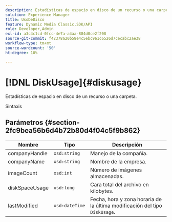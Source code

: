 ```yaml
---
description: Estadísticas de espacio en disco de un recurso o una carpeta.
solution: Experience Manager
title: UsoDeDisco
feature: Dynamic Media Classic,SDK/API
role: Developer,Admin
exl-id: a3c4c1cd-0fcc-4e7a-a4aa-884d0ce2f208
source-git-commit: f42378a20b58e4c5ebc961c6526d7cecabc2ae38
workflow-type: tm+mt
source-wordcount: '50'
ht-degree: 10%

---
```


# [!DNL DiskUsage]{#diskusage}

Estadísticas de espacio en disco de un recurso o una carpeta.

Sintaxis

## Parámetros {#section-2fc9bea56b6d4b72b80d4f04c5f9b862}

| Nombre | Tipo | Descripción |
|---|---|---|
| companyHandle | `xsd:string` | Manejo de la compañía. |
| companyName | `xsd:string` | Nombre de la empresa. |
| imageCount | `xsd:int` | Número de imágenes almacenadas. |
| diskSpaceUsage | `xsd:long` | Cara total del archivo en kilobytes. |
| lastModified | `xsd:dateTime` | Fecha, hora y zona horaria de la última modificación del tipo `DiskUsage`. |
